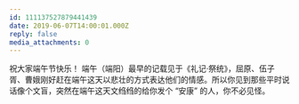 ```yaml
---
id: 111137527879441439
date: 2019-06-07T14:00:01.000Z
reply: false
media_attachments: 0
---
```


祝大家端午节快乐！ 端午（端阳）最早的记载见于《礼记·祭统》，屈原、伍子胥、曹娥刚好赶在端午这天以悲壮的方式表达他们的情感。所以你见到那些平时说话像个文盲，突然在端午这天文绉绉的给你发个 “安康” 的人，你不必见怪。

